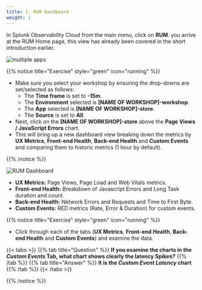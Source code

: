 ```yaml
---
title: 1. RUM Dashboard
weight: 1
---
```


In Splunk Observability Cloud from the main menu, click on **RUM**. you arrive at the RUM Home page, this view has already been covered in the short introduction earlier.

![multiple apps](../images/rum-dashboard.png)

{{% notice title="Exercise" style="green" icon="running" %}}

* Make sure you select your workshop by ensuring the drop-downs are set/selected as follows:
  * The **Time frame** is set to **-15m**.
  * The **Environment** selected is **[NAME OF WORKSHOP]-workshop**.
  * The **App** selected is **[NAME OF WORKSHOP]-store**.
  * The **Source** is set to **All**.
* Next, click on the **[NAME OF WORKSHOP]-store** above the **Page Views / JavaScript Errors** chart.
* This will bring up a new dashboard view breaking down the metrics by **UX Metrics**, **Front-end Health**, **Back-end Health** and **Custom Events** and comparing them to historic metrics (1 hour by default).

{{% /notice %}}

![RUM Dashboard](../images/rum-metrics-dashboard.png)

* **UX Metrics:** Page Views, Page Load and Web Vitals metrics.
* **Front-end Health:** Breakdown of Javascript Errors and Long Task duration and count.
* **Back-end Health:** Network Errors and Requests and Time to First Byte.
* **Custom Events:** RED metrics (Rate, Error & Duration) for custom events.

{{% notice title="Exercise" style="green" icon="running" %}}

* Click through each of the tabs (**UX Metrics**, **Front-end Health**, **Back-end Health** and **Custom Events**) and examine the data.

{{< tabs >}}
{{% tab title="Question" %}}
**If you examine the charts in the *Custom Events* Tab, **what chart **shows** clearly the** latency Spikes?**
{{% /tab %}}
{{% tab title="Answer" %}}
**It is the *Custom Event Latency* chart**
{{% /tab %}}
{{< /tabs >}}

{{% /notice %}}
